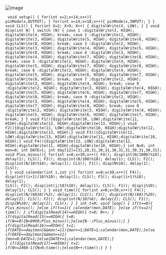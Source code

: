 ![image](https://user-images.githubusercontent.com/81015704/123546397-4f930200-d797-11eb-93c6-167b01f51895.png)

<code><pre>
void setup()
{
  for(int x=2;x<14;x++){
   pinMode(x,OUTPUT);
  }
  for(int x=14;x<18;x++){
   pinMode(x,INPUT);
  }
}
void CLS() {  for(int X=2; X<9; X++) {  digitalWrite(X, LOW); } }
void disp(int N) {
   switch (N) {
      case 1 :digitalWrite(3, HIGH); digitalWrite(4, HIGH); break;
      case 2 :digitalWrite(2, HIGH); digitalWrite(3, HIGH); digitalWrite(5, HIGH); digitalWrite(6, HIGH); digitalWrite(8, HIGH); break;
      case 3 :digitalWrite(2, HIGH); digitalWrite(3, HIGH); digitalWrite(4, HIGH); digitalWrite(5, HIGH); digitalWrite(8, HIGH); break;
      case 4 :digitalWrite(3, HIGH); digitalWrite(4, HIGH); digitalWrite(7, HIGH); digitalWrite(8, HIGH); break;
      case 5 :digitalWrite(2, HIGH); digitalWrite(4, HIGH); digitalWrite(5, HIGH); digitalWrite(7, HIGH); digitalWrite(8, HIGH); break;
      case 6 :digitalWrite(2, HIGH); digitalWrite(4, HIGH); digitalWrite(5, HIGH); digitalWrite(6, HIGH); digitalWrite(7, HIGH); digitalWrite(8, HIGH); break;
      case 7 :digitalWrite(2, HIGH); digitalWrite(3, HIGH); digitalWrite(4, HIGH); break;
      case 8 :digitalWrite(2, HIGH); digitalWrite(3, HIGH); digitalWrite(4, HIGH); digitalWrite(5, HIGH); digitalWrite(6, HIGH); digitalWrite(7, HIGH); digitalWrite(8, HIGH); break;
      case 9 :digitalWrite(2, HIGH); digitalWrite(3, HIGH); digitalWrite(4, HIGH); digitalWrite(5, HIGH); digitalWrite(7, HIGH); digitalWrite(8, HIGH); break;
      case 0 :digitalWrite(2, HIGH); digitalWrite(3, HIGH); digitalWrite(4, HIGH); digitalWrite(5, HIGH); digitalWrite(6, HIGH); digitalWrite(7, HIGH); break;
   } 
}
void F1(){digitalWrite(10, LOW);digitalWrite(11, HIGH);digitalWrite(12, HIGH);digitalWrite(13, HIGH);}
void F2(){digitalWrite(11, LOW);digitalWrite(10, HIGH);digitalWrite(12, HIGH);digitalWrite(13, HIGH);}
void F3(){digitalWrite(12, LOW);digitalWrite(13, HIGH);digitalWrite(11, HIGH);digitalWrite(10, HIGH);}
void F4(){digitalWrite(13, LOW);digitalWrite(12, HIGH);digitalWrite(11, HIGH);digitalWrite(10, HIGH);}
int N=0;
int mon=0;
int DATE=1;
int day[12]={31,28,31,30,31,30,31,31,30,31,30,31};
void Plus_minus(){
  for(int x=0;x<30;x++){
    F4();
  	disp(int(N/1000)%10);
  	delay(1);
  	CLS();
    F3();
  	disp(int(N/100)%10);
  	delay(1);
  	CLS();
	F2();
  	disp(int(N/10)%10);
  	delay(1);
  	CLS();
  	F1();
  	disp(N%10);
  	delay(1);
  	CLS();
  } 
}
void calendar(int i,int j){
      for(int x=0;x<30;x++){
    	F4();
  		disp(int((i+1)/10)%10);
  		delay(1);
  		CLS();
    	F3();
  		disp((i+1)%10);
  		delay(1);
  		CLS();
		F2();
  		disp(int(j/10)%10);
  		delay(1);
  		CLS();
  		F1();
  		disp(j%10);
  		delay(1);
  		CLS();
    }
}
void time(){
    for(int x=0;x<30;x++){
    F4();
  	disp(int(N/(60*10))%3);
  	delay(1);
  	CLS();
    F3();
  	disp(int(N/(60))%10);
  	delay(2);
  	CLS();
	F2();
  	disp(int(N/10)%6);
  	delay(2);
  	CLS();
  	F1();
  	disp(N%10);
  	delay(2);
  	CLS();
  }
}
int t=0;
void loop()
{ 
  if(t==0){
    Plus_minus();
  }else if(t==1){
   calendar(mon,DATE); 
  }else if(t==2){
   time(); 
  }
  if(digitalRead(14)==HIGH){
   t=0;
   N++;
  }
  if(digitalRead(15)==HIGH){
   t=0;
   if(N==0){N=9999;Plus_minus();}else{N--;Plus_minus();} 
  }
  if(digitalRead(16)==HIGH){
    t=1;
    if(DATE==day[mon]&&mon!=11){mon+=1;DATE=1;calendar(mon,DATE);}else if(DATE==day[mon]&&mon==11){mon=0;DATE=1;}else{DATE+=1;calendar(mon,DATE);}
  }
  if(digitalRead(17)==HIGH){
  	t=2;
  	if(N>=24*60-1){N=0;time();}else{N++;time();}
  }
}
</pre></code>
